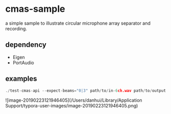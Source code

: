 # cmas-sample
a simple sample to illustrate circular microphone array separator and recording.

## dependency
   + Eigen
   + PortAudio



## examples

```cpp
./test-cmas-api --expect-beams="0|3" path/to/in-6ch.wav path/to/output.wav 
```



![image-20190223121946405](/Users/danhui/Library/Application Support/typora-user-images/image-20190223121946405.png)